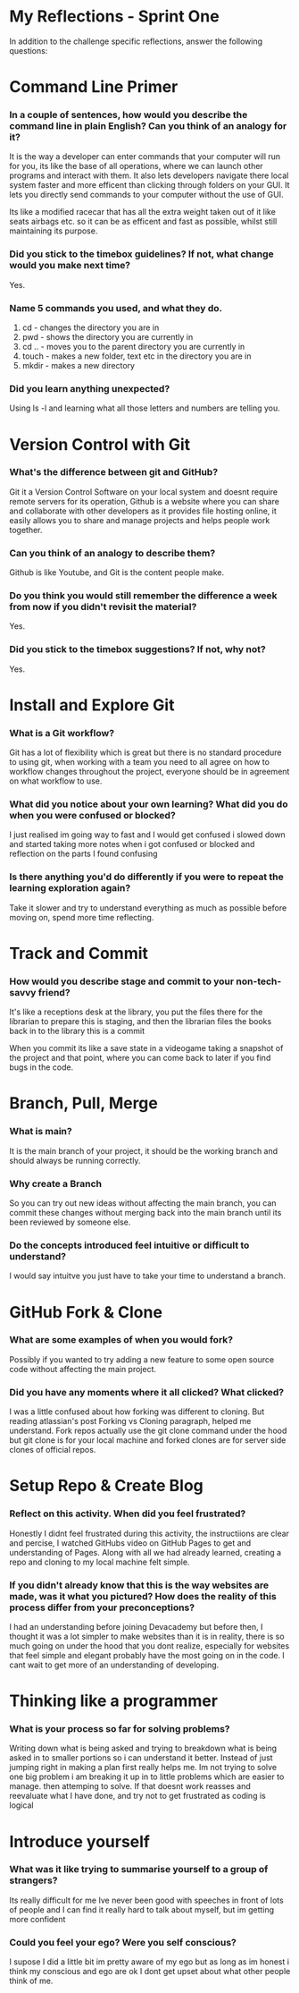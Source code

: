 # My Reflections - Sprint One 

In addition to the challenge specific reflections, answer the following questions:

# Command Line Primer 

<!-- Copy the answers you wrote in your temporary file earlier, under the sections below -->

### In a couple of sentences, how would you describe the command line in plain English? Can you think of an analogy for it?

It is the way a developer  can enter commands that your computer will run for you, its like the base of all operations, where we can launch other programs and interact with them. It also lets developers navigate there local system faster and more efficent than clicking through folders on your GUI. It lets you directly send commands to your computer without the use of GUI.

Its like a modified racecar that has all the extra weight taken out of it like seats airbags etc. so it can be as efficent and fast as possible, whilst still maintaining its purpose.



### Did you stick to the timebox guidelines? If not, what change would you make next time?

Yes.

### Name 5 commands you used, and what they do.

1. cd - changes the directory you are in
2. pwd - shows the directory you are currently in
3. cd .. - moves you to the parent directory you are currently in
4. touch - makes a new folder, text etc in the directory you are in 
5. mkdir - makes a new directory 


### Did you learn anything unexpected?

Using ls -l and learning what all those letters and numbers are telling you.

# Version Control with Git 

<!-- Copy your reflection answers into this file -->

### What's the difference between git and GitHub?

Git it a Version Control Software on your local system and doesnt require remote servers for its operation, Github is a website where you can share and collaborate with other developers as it provides file hosting online, it easily allows you to share and manage projects and helps people work together.


### Can you think of an analogy to describe them?

Github is like Youtube, and Git is the content people make.


### Do you think you would still remember the difference a week from now if you didn't revisit the material?

Yes.

### Did you stick to the timebox suggestions? If not, why not?

Yes.

# Install and Explore Git

<!-- Copy your reflection answers into this file -->

### What is a Git workflow?

Git has a lot of flexibility which is great but there is no standard procedure to using git, when working with a team you need to all agree on how to workflow changes throughout the project, everyone should be in agreement on what workflow to use.

### What did you notice about your own learning? What did you do when you were confused or blocked?

I just realised im going way to fast and I would get confused i slowed down and started taking more notes when i got confused or blocked and reflection on the parts I found confusing


### Is there anything you'd do differently if you were to repeat the learning exploration again?

Take it slower and try to understand everything as much as possible before moving on, spend more time reflecting.

# Track and Commit

<!-- Copy your reflection answers into this file -->

### How would you describe stage and commit to your non-tech-savvy friend?

It's like a receptions desk at the library, you put the files there for the librarian to prepare this is staging, and then the librarian files the books back in to the library this is a commit

When you commit its like a save state in a videogame taking a snapshot of the project and that point, where you can come back to later if you find bugs in the code.

# Branch, Pull, Merge

<!-- Copy your reflection answers into this file -->

### What is main?

It is the main branch of your project, it should be the working branch and should always be running correctly.

### Why create a Branch

So you can try out new ideas without affecting the main branch, you can commit these changes without merging back into the main branch until its been reviewed by someone else.


### Do the concepts introduced feel intuitive or difficult to understand?  

I would say intuitve you just have to take your time to understand a branch.

# GitHub Fork & Clone

<!-- Answer the following questions -->

### What are some examples of when you would fork?

Possibly if you wanted to try adding a new feature to some open source code without affecting the main project.


### Did you have any moments where it all clicked? What clicked?

I was a little confused about how forking was different to cloning. But reading atlassian's post Forking vs Cloning paragraph, helped me understand. Fork repos actually use the git clone command under the hood but git clone is for your local machine and forked clones are for server side clones of official repos.


# Setup Repo & Create Blog

### Reflect on this activity. When did you feel frustrated?

Honestly I didnt feel frustrated during this activity, the instructiions are clear and percise, I watched GitHubs video on GitHub Pages to get and understanding of Pages. Along with all we had already learned, creating a repo and cloning to my local machine felt simple.



### If you didn't already know that this is the way websites are made, was it what you pictured? How does the reality of this process differ from your preconceptions?

I had an understanding before joining Devacademy but before then, I thought it was a lot simpler to make websites than it is in reality, there is so much going on under the hood that you dont realize, especially for websites that feel simple and elegant probably have the most going on in the code. I cant wait to get more of an understanding of developing.





# Thinking like a programmer

### What is your process so far for solving problems?
Writing down what is being asked and trying to breakdown what is being asked in to smaller portions so i can understand it better. Instead of just jumping right in making a plan first really helps me. Im not trying to solve one big problem i am breaking it up in to little problems which are easier to manage. then attemping to solve. If that doesnt work reasses and reevaluate what I have done, and try not to get frustrated as coding is logical




# Introduce yourself

### What was it like trying to summarise yourself to a group of strangers? 

Its really difficult for me Ive never been good with speeches in front of lots of people and I can find it really hard to talk about myself, but im getting more confident



### Could you feel your ego? Were you self conscious? 

I supose I did a little bit im pretty aware of my ego but as long as im honest i think my conscious and ego are ok I dont get upset about what other people think of me.

